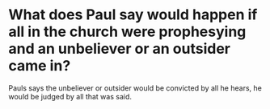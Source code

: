 # What does Paul say would happen if all in the church were prophesying and an unbeliever or an outsider came in?

Pauls says the unbeliever or outsider would be convicted by all he hears, he would be judged by all that was said.
